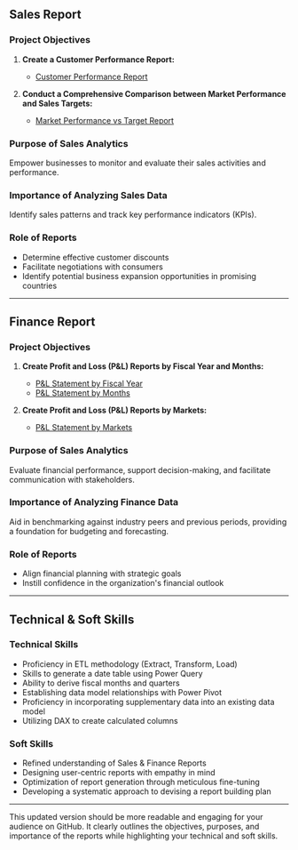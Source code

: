 ## Sales Report

### Project Objectives

1. **Create a Customer Performance Report:** 
   - [Customer Performance Report](https://github.com/abdulrehman0306/Excel-Sales-Report-Project/blob/main/Customer%20Performance%20Report.pdf)

2. **Conduct a Comprehensive Comparison between Market Performance and Sales Targets:** 
   - [Market Performance vs Target Report](https://github.com/abdulrehman0306/Excel-Sales-Report-Project/blob/main/Market%20Performance%20vs%20Target%20Report.pdf)

### Purpose of Sales Analytics

Empower businesses to monitor and evaluate their sales activities and performance.

### Importance of Analyzing Sales Data

Identify sales patterns and track key performance indicators (KPIs).

### Role of Reports

- Determine effective customer discounts
- Facilitate negotiations with consumers
- Identify potential business expansion opportunities in promising countries

---

## Finance Report

### Project Objectives

1. **Create Profit and Loss (P&L) Reports by Fiscal Year and Months:** 
   - [P&L Statement by Fiscal Year](https://github.com/abdulrehman0306/Excel-Sales-Report-Project/blob/main/P%26L%20Statement%20by%20Fiscal%20Year.pdf)
   - [P&L Statement by Months](https://github.com/abdulrehman0306/Excel-Sales-Report-Project/blob/main/P%26L%20Statement%20by%20Months.pdf)

2. **Create Profit and Loss (P&L) Reports by Markets:** 
   - [P&L Statement by Markets](https://github.com/abdulrehman0306/Excel-Sales-Report-Project/blob/main/P%26L%20Statement%20by%20Markets.pdf)

### Purpose of Sales Analytics

Evaluate financial performance, support decision-making, and facilitate communication with stakeholders.

### Importance of Analyzing Finance Data

Aid in benchmarking against industry peers and previous periods, providing a foundation for budgeting and forecasting.

### Role of Reports

- Align financial planning with strategic goals
- Instill confidence in the organization's financial outlook

---

## Technical & Soft Skills

### Technical Skills

- Proficiency in ETL methodology (Extract, Transform, Load)
- Skills to generate a date table using Power Query
- Ability to derive fiscal months and quarters
- Establishing data model relationships with Power Pivot
- Proficiency in incorporating supplementary data into an existing data model
- Utilizing DAX to create calculated columns

### Soft Skills

- Refined understanding of Sales & Finance Reports
- Designing user-centric reports with empathy in mind
- Optimization of report generation through meticulous fine-tuning
- Developing a systematic approach to devising a report building plan

---

This updated version should be more readable and engaging for your audience on GitHub. It clearly outlines the objectives, purposes, and importance of the reports while highlighting your technical and soft skills.
